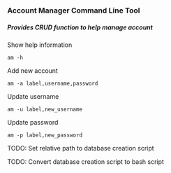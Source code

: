 ### Account Manager Command Line Tool
##### Provides CRUD function to help manage account

Show help information
```
am -h
```
Add new account
```
am -a label,username,password
```
Update username
```
am -u label,new_username
```
Update password
```
am -p label,new_password
```

TODO: Set relative path to database creation script

TODO: Convert database creation script to bash script